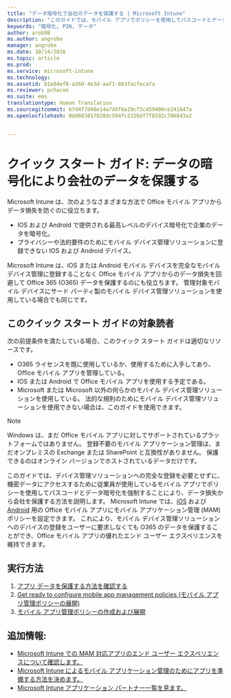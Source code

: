```yaml
---
title: "データ暗号化で会社のデータを保護する | Microsoft Intune"
description: "このガイドでは、モバイル アプリでポリシーを使用してパスコードとデータ暗号化を強制することによりデータ損失から会社を保護する方法を説明します。"
keywords: "暗号化, PIN, データ"
author: arob98
ms.author: angrobe
manager: angrobe
ms.date: 10/14/2016
ms.topic: article
ms.prod: 
ms.service: microsoft-intune
ms.technology: 
ms.assetid: b1e84ef8-a260-4e3d-aaf1-8b3facfecafa
ms.reviewer: pchacon
ms.suite: ems
translationtype: Human Translation
ms.sourcegitcommit: b7d4f7d48e14a7d4f6a19cf3c459406ce241647a
ms.openlocfilehash: 0dd683017028dc594fc2326df7f8592c706843a2


---
```


# クイック スタート ガイド: データの暗号化により会社のデータを保護する
Microsoft Intune は、次のようなさまざまな方法で Office モバイル アプリからデータ損失を防ぐのに役立ちます。
- IOS および Android で提供される最高レベルのデバイス暗号化で企業のデータを暗号化。
- プライバシーや法的要件のためにモバイル デバイス管理ソリューションに登録できない IOS および Android デバイス。

Microsoft Intune は、iOS または Android モバイル デバイスを完全なモバイル デバイス管理に登録することなく Office モバイル アプリからのデータ損失を回避して Office 365 (O365) データを保護するのにも役立ちます。 管理対象モバイル デバイスにサード パーティ製のモバイル デバイス管理ソリューションを使用している場合でも同じです。 

## このクイック スタート ガイドの対象読者
次の前提条件を満たしている場合、このクイック スタート ガイドは適切なリソースです。
- O365 ライセンスを既に使用しているか、使用するために入手してあり、Office モバイル アプリを管理している。
- IOS または Android で Office モバイル アプリを使用する予定である。 
- Microsoft または Microsoft 以外の何らかのモバイル デバイス管理ソリューションを使用している。 法的な規則のためにモバイル デバイス管理ソリューションを使用できない場合は、このガイドを使用できます。 

> [!NOTE] 
> Windows は、まだ Office モバイル アプリに対してサポートされているプラットフォームではありません。 登録不要のモバイル アプリケーション管理は、まだオンプレミスの Exchange または SharePoint と互換性がありません。 保護できるのはオンライン バージョンでホストされているデータだけです。

このガイドでは、デバイス管理ソリューションへの完全な登録を必要とせずに、機密データにアクセスするために従業員が使用しているモバイル アプリでポリシーを使用してパスコードとデータ暗号化を強制することにより、データ損失から会社を保護する方法を説明します。 Microsoft Intune では、[iOS](https://products.office.com/en-us/mobile/office-mobile-apps-for-ios) および [Android](https://products.office.com/en-us/mobile/office-mobile-apps-for-android) 用の Office モバイル アプリにモバイル アプリケーション管理 (MAM) ポリシーを設定できます。 これにより、モバイル デバイス管理ソリューションへのデバイスの登録をユーザーに要求しなくても O365 のデータを保護することができ、Office モバイル アプリの優れたエンド ユーザー エクスペリエンスを維持できます。 

## 実行方法
1.  [アプリ データを保護する方法を確認する](/intune/deploy-use/protect-app-data-using-mobile-app-management-policies-with-microsoft-intune) 
2.  [Get ready to configure mobile app management policies (モバイル アプリ管理ポリシーの展開)](/intune/deploy-use/get-ready-to-configure-mobile-app-management-policies-with-microsoft-intune) 
3.  [モバイル アプリ管理ポリシーの作成および展開](/intune/deploy-use/create-and-deploy-mobile-app-management-policies-with-microsoft-intune) 

## 追加情報:
- [Microsoft Intune での MAM 対応アプリのエンド ユーザー エクスペリエンスについて確認します。](/intune/deploy-use/end-user-experience-for-mam-enabled-apps-with-microsoft-intune)
- [Microsoft Intune によるモバイル アプリケーション管理のためにアプリを準備する方法を決めます。](/intune/deploy-use/decide-how-to-prepare-apps-for-mobile-application-management-with-microsoft-intune)
- [Microsoft Intune アプリケーション パートナー一覧を見ます。](https://www.microsoft.com/en-us/cloud-platform/microsoft-intune-partners)



<!--HONumber=Oct16_HO3-->


